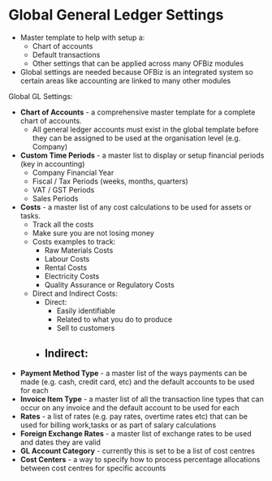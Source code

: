 # Global General Ledger Settings
- Master template to help with setup a: 
    - Chart of accounts
    - Default transactions
    - Other settings that can be applied across many OFBiz modules
- Global settings are needed because OFBiz is an integrated system so certain areas like accounting are linked to many other modules

Global GL Settings: 
- **Chart of Accounts** - a comprehensive master template for a complete chart of accounts.
    - All general ledger accounts must exist in the global template before they can be assigned to be used at the organisation level (e.g. Company)
- **Custom Time Periods** - a master list to display or setup financial periods (key in accounting)
   - Company Financial Year
   - Fiscal / Tax Periods (weeks, months, quarters)
   - VAT / GST Periods
   - Sales Periods
- **Costs** - a master list of any cost calculations to be used for assets or tasks.
    - Track all the costs
    - Make sure you are not losing money
    - Costs examples to track: 
        - Raw Materials Costs
        - Labour Costs
        - Rental Costs
        - Electricity Costs
        - Quality Assurance or Regulatory Costs
    - Direct and Indirect Costs:
        - Direct: 
            - Easily identifiable
            - Related to what you do to produce
            - Sell to customers
        - Indirect: 
            - 
- **Payment Method Type** - a master list of the ways payments can be made (e.g. cash, credit card, etc) and the default accounts to be used for each
- **Invoice Item Type** - a master list of all the transaction line types that can occur on any invoice and the default account to be used for each
- **Rates** - a list of rates (e.g. pay rates, overtime rates etc) that can be used for billing work,tasks or as part of salary calculations
- **Foreign Exchange Rates** - a master list of exchange rates to be used and dates they are valid
- **GL Account Category** - currently this is set to be a list of cost centres
- **Cost Centers** - a way to specify how to process percentage allocations between cost centres for specific accounts


